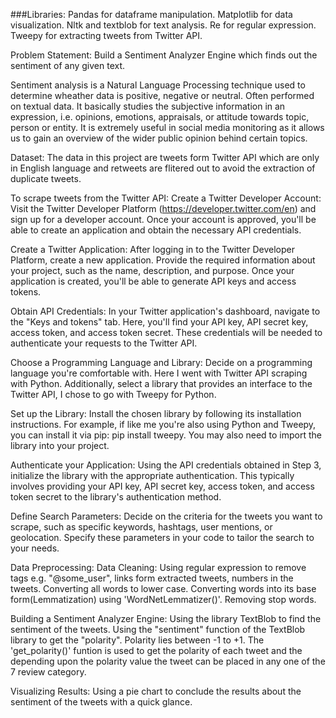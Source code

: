 ###Libraries:
Pandas for dataframe manipulation.
Matplotlib for data visualization.
Nltk and textblob for text analysis.
Re for regular expression.
Tweepy for extracting tweets from Twitter API.

Problem Statement: Build a Sentiment Analyzer Engine which finds out the sentiment of any given text.

Sentiment analysis is a Natural Language Processing technique used to determine wheather data is positive, negative or neutral. Often performed on textual data. It basically studies the subjective information in an expression, i.e. opinions, emotions, appraisals, or attitude towards topic, person or entity. It is extremely useful in social media monitoring as it allows us to gain an overview of the wider public opinion behind certain topics. 

Dataset: 
The data in this project are tweets form Twitter API which are only in English language and retweets are flitered out to avoid the extraction of duplicate tweets.

To scrape tweets from the Twitter API:
Create a Twitter Developer Account: Visit the Twitter Developer Platform (https://developer.twitter.com/en) and sign up for a developer account. Once your account is approved, you'll be able to create an application and obtain the necessary API credentials.

Create a Twitter Application: After logging in to the Twitter Developer Platform, create a new application. Provide the required information about your project, such as the name, description, and purpose. Once your application is created, you'll be able to generate API keys and access tokens.

Obtain API Credentials: In your Twitter application's dashboard, navigate to the "Keys and tokens" tab. Here, you'll find your API key, API secret key, access token, and access token secret. These credentials will be needed to authenticate your requests to the Twitter API.

Choose a Programming Language and Library: Decide on a programming language you're comfortable with. Here I went with Twitter API scraping with Python. Additionally, select a library that provides an interface to the Twitter API, I chose to go with Tweepy for Python.

Set up the Library: Install the chosen library by following its installation instructions. For example, if like me you're also using Python and Tweepy, you can install it via pip: pip install tweepy. You may also need to import the library into your project.

Authenticate your Application: Using the API credentials obtained in Step 3, initialize the library with the appropriate authentication. This typically involves providing your API key, API secret key, access token, and access token secret to the library's authentication method.

Define Search Parameters: Decide on the criteria for the tweets you want to scrape, such as specific keywords, hashtags, user mentions, or geolocation. Specify these parameters in your code to tailor the search to your needs.

Data Preprocessing:
Data Cleaning: 
Using regular expression to remove tags e.g. "@some_user", links form extracted tweets, numbers in the tweets. 
Converting all words to lower case.
Converting words into its base form(Lemmatization) using 'WordNetLemmatizer()'.
Removing stop words.

Building a Sentiment Analyzer Engine:
Using the library TextBlob to find the sentiment of the tweets. Using the "sentiment" function of the TextBlob library to get the "polarity". Polarity lies between -1 to +1. The 'get_polarity()' funtion is used to get the polarity of each tweet and the depending upon the polarity value the tweet can be placed in any one of the 7 review category. 

Visualizing Results:
Using a pie chart to conclude the results about the sentiment of the tweets with a quick glance.

